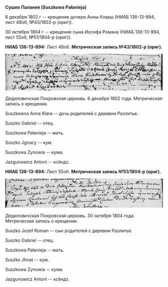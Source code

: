 **Сушко Паланея (Suszkowa Pałanieja)**

6 декабря 1802 г -- крещение дочери Анны Клары (НИАБ 136-13-894, лист
48об, №43/1802-р (ориг)).

30 октября 1804 г -- крещение сына Иосифа Романа (НИАБ 136-13-894, лист
55об, №51/1804-р (ориг)).

**НИАБ 136-13-894:** Лист 48об. **Метрическая запись №43/1802-р
(ориг).**

![](./media/90a5614db35c46ef9682879b601efb2fa08379f7.png)

Дедиловичская Покровская церковь. 6 декабря 1802 года. Метрическая
запись о крещении.

Suszkowna Anna Klara -- дочь родителей с деревни Разлитье.

Suszko Gabriel -- отец.

Suszkowa Pałanieja -- мать.

Suszko Jgnacy -- кум.

Suszkowa Zynowia -- кума.

Jazgunowicz Antoni -- ксёндз.

**НИАБ 136-13-894:** Лист 55об. **Метрическая запись №51/1804-р
(ориг).**

![](./media/13af725a111ca66cdae0f304a79ccdbe9ba50673.png)

Дедиловичская Покровская церковь. 30 октября 1804 года. Метрическая
запись о крещении.

Suszko Jozef Roman -- сын родителей с деревни Разлитье.

Suszko Gabriel -- отец.

Suszkowa Pałanieja -- мать.

Suszko Jhnat -- кум.

Suszkowa Zynowia -- кума.

Jazgunowicz Antoni -- ксёндз.
